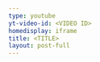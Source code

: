 ```yaml
---
type: youtube
yt-video-id: <VIDEO ID>
homedisplay: iframe
title: <TITLE>
layout: post-full
---
```

<DESCRIPTION>